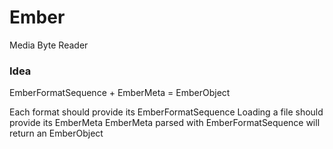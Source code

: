 # Ember
Media Byte Reader

### Idea

EmberFormatSequence + EmberMeta = EmberObject

Each format should provide its EmberFormatSequence
Loading a file should provide its EmberMeta
EmberMeta parsed with EmberFormatSequence will return an EmberObject

